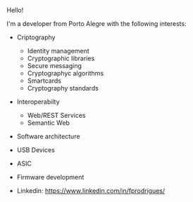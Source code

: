 Hello!

I'm a developer from Porto Alegre with the following interests:

 * Criptography
   * Identity management
   * Cryptographic libraries
   * Secure messaging
   * Cryptographyc algorithms
   * Smartcards
   * Cryptography standards
 * Interoperabilty
   * Web/REST Services
   * Semantic Web
 * Software architecture
 * USB Devices
 * ASIC
 * Firmware development

 * Linkedin: https://www.linkedin.com/in/fprodrigues/


